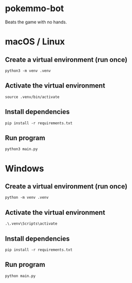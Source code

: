 # pokemmo-bot
Beats the game with no hands.

# macOS / Linux
## Create a virtual environment (run once)
```python3 -m venv .venv```

## Activate the virtual environment
```source .venv/bin/activate```

## Install dependencies
```pip install -r requirements.txt```

## Run program
```python3 main.py```

# Windows
## Create a virtual environment (run once)
```python -m venv .venv```

## Activate the virtual environment
```.\.venv\Scripts\activate```

## Install dependencies
```pip install -r requirements.txt```

## Run program
```python main.py```